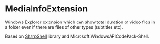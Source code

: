 # MediaInfoExtension
Windows Explorer extension which can show total duration of video files in a folder even if there are files of other types (subtitles etc).

Based on <a href="">SharpShell</a> library and Microsoft.WindowsAPICodePack-Shell.
